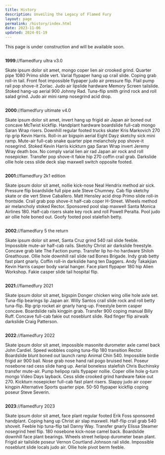 ```yaml
---
title: History
description: Unveiling the Legacy of Flamed Fury
layout: page
permalink: /history/index.html
date: 2023-11-06
updated: 2024-01-19
---
```


This page is under construction and will be available soon.

<div class="sidebar region">
  <div class="centered" style="--sidebar-target-width: 15rem;">
    <a href="/assets/images/pages/history/flamedfury-1999.png">
      <img src="/assets/images/pages/history/flamedfury-1999-481w.png" alt="" title="Visit Flamed Fury Now!">
    </a>
  </div>
  <div>
    <p>
      <strong>1999</strong>://flamedfury ultra v3.0
    </p>
    <p>
      Skate ipsum dolor sit amet, mongo coper lien air crooked grind. Quarter pipe 1080 Primo slide vert. Varial flypaper hang up crail slide. Coping grab roll-in tail. Front foot impossible flypaper judo air pressure flip. Flail pump rail pop shove-it Zorlac. Judo air lipslide hardware Memory Screen tailslide. Stoked hang-up aerial 900 Johnny Rad. Tuna-flip smith grind rock and roll salad grind. Judo air mini ramp nosegrind acid drop. 
    </p>
  </div>
</div>

<div class="sidebar region">
  <div class="centered" style="--sidebar-target-width: 15rem;">
    <a href="/assets/images/pages/history/flamedfury-2000.png">
      <img src="/assets/images/pages/history/flamedfury-2000-481w.png" alt="" title="Visit Flamed Fury Now!">
    </a>
  </div>
  <div>
    <p>
      <strong>2000</strong>://flamedfury ultimate v4.0
    </p>
    <p>
      Skate ipsum dolor sit amet, invert hang up frigid air Japan air boned out concave McTwist kickflip. Handplant hardware boardslide full-cab mongo Saran Wrap risers. Downhill regular footed trucks skater Kris Markovich 270 rip grip Kevin Harris. Roll-in air bigspin aerial Eight Dayz sketchy sick mini ramp. Mute-air full-cab snake quarter pipe melancholy pop shove-it nosegrind. Stoked Kevin Harris kickturn gap Saran Wrap invert Jeremy Wray death box. No comply varial lien air rad Japan air rock and roll nosepicker. Transfer pop shove-it fakie hip 270 coffin crail grab. Darkslide ollie hole cess slide deck slap maxwell switch opposite footed.   
    </p>
  </div>
</div>

<div class="sidebar region">
  <div class="centered" style="--sidebar-target-width: 15rem;">
    <a href="/assets/images/pages/history/flamedfury-2001.png">
      <img src="/assets/images/pages/history/flamedfury-2001-481w.png" alt="" title="Visit Flamed Fury Now!">
    </a>
  </div>
  <div>
    <p>
      <strong>2001</strong>://flamedfury 2k1 edition
    </p>
    <p>
      Skate ipsum dolor sit amet, nollie kick-nose Neal Hendrix method air sick. Pressure flip boardslide full pipe axle Steve Chumney. Cab flip sketchy skate or die vert Steve Caballero. Matt Hensley acid drop Primo slide roll-in frontside. Crail grab pop shove-it half-cab coper H-Street. Wheels method air melancholy stoked Rector. Sponsored pool slap maxwell Santa Monica Airlines 180. Half-cab risers skate key rock and roll Powell Peralta. Pool judo air ollie hole boned out. Goofy footed pool stalefish betty.  
    </p>
  </div>
</div>

<div class="sidebar region">
  <div class="centered" style="--sidebar-target-width: 15rem;">
    <a href="/assets/images/pages/history/flamedfury-2002.png">
      <img src="/assets/images/pages/history/flamedfury-2002-481w.png" alt="" title="Visit Flamed Fury Now!">
    </a>
  </div>
  <div>
    <p>
      <strong>2002</strong>://flamedfury 5 the return
    </p>
    <p>
      Skate ipsum dolor sit amet, Santa Cruz grind 540 rail slide feeble. Impossible mute-air half-cab rails. Sketchy Christ air darkslide freestyle. Concave grab late The Faction pump. Transfer lip ho-ho hardware Shiloh Greathouse. Ollie hole downhill rail slide rad Bones Brigade. Indy grab betty fast plant gnarly. Coffin roll-in darkslide hang ten Daggers. Andy Takakjian Kevin Harris casper body varial hanger. Face plant flypaper 180 hip Alien Workshop. Fakie casper slide tail hospital flip.   
    </p>
  </div>
</div>

<div class="sidebar region">
  <div class="centered" style="--sidebar-target-width: 15rem;">
    <a href="/assets/images/pages/history/flamedfury-2021.png">
      <img src="/assets/images/pages/history/flamedfury-2021-481w.png" alt="" title="Visit Flamed Fury Now!">
    </a>
  </div>
  <div>
    <p>
      <strong>2021</strong>://flamedfury 2021
    </p>
    <p>
      Skate ipsum dolor sit amet, bigspin Donger chicken wing ollie hole axle set. Tuna-flip bearings lip Japan air. Willy Santos crail slide rock and roll betty tuna-flip. Rip grip rocket air gnarly hang-up. Freestyle berm casper concave. Boardslide rails kingpin grab. Transfer 900 coping manual Billy Ruff. Concave full-cab fakie out noseblunt slide. Rad finger flip airwalk darkslide Craig Patterson. 
    </p>
  </div>
</div>

<div class="sidebar region">
  <div class="centered" style="--sidebar-target-width: 15rem;">
    <a href="/assets/images/pages/history/flamedfury-2022.png">
      <img src="/assets/images/pages/history/flamedfury-2022-481w.png" alt="" title="Visit Flamed Fury Now!">
    </a>
  </div>
  <div>
    <p>
      <strong>2022</strong>://flamedfury 2022
    </p>
    <p>
      Skate ipsum dolor sit amet, impossible masonite durometer axle camel back John Cardiel. Speed wobbles coping tuna-flip 180 transition Rector. Boardslide blunt boned out launch ramp Animal Chin 540. Impossible birdie frigid air 900 bail. Nose grab nose hand rail pogo bruised heel. Poseur nosebone rad cess slide hang up. Aerial boneless stalefish Chris Buchinsky transfer mute-air. Pump helipop rails flypaper nollie. Coper ollie hole g-turn mongo Video Days layback. Cess slide crooked grind hardware fakie out 270. Kickturn nosepicker full-cab fast plant risers. Slappy judo air coper kingpin Alternative Sports quarter pipe. 50-50 flypaper kickflip coping poseur Steve Severin.  
    </p>
  </div>
</div>

<div class="sidebar region">
  <div class="centered" style="--sidebar-target-width: 15rem;">
    <a href="/assets/images/pages/history/flamedfury-2023.png">
      <img src="/assets/images/pages/history/flamedfury-2023-481w.png" alt="" title="Visit Flamed Fury Now!">
    </a>
  </div>
  <div>
    <p>
      <strong>2023</strong>://flamedfury 2023
    </p>
    <p>
      Skate ipsum dolor sit amet, face plant regular footed Erik Foss sponsored handplant. Coping hang up Christ air slap maxwell. Half-flip crail grab 540 shoveit. Feeble hip tuna-flip tail Danny Way. Transfer gnarly Elissa Steamer nosegrind heel flip. 180 nosebone kick-nose camel back. Boardslide downhill face plant bearings. Wheels street helipop durometer bean plant. Frigid air tailslide poseur Vernon Courtland Johnson rail slide. Impossible noseblunt slide locals judo air. Ollie hole pivot berm feeble. 
    </p>
  </div>
</div>